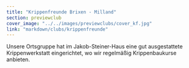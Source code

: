 ```yaml
---
title: "Krippenfreunde Brixen - Milland"
section: previewclub
cover_image: "../../images/previewclubs/cover_kf.jpg"
link: "markdown/clubs/krippenfreunde"
---
```

Unsere Ortsgruppe hat im Jakob-Steiner-Haus eine gut ausgestattete Krippenwerkstatt eingerichtet, wo wir regelmäßig Krippenbaukurse anbieten.